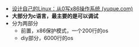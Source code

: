 - [设计自己的Linux：从0写x86操作系统 (yuque.com)](https://www.yuque.com/lishutong-docs/diyx86os)
- **大部分为c语言，最主要的是可以调试**
- 分为两部分
	- 前置，x86保护模式，一个200行的os
	- diy部分，6000行的os

